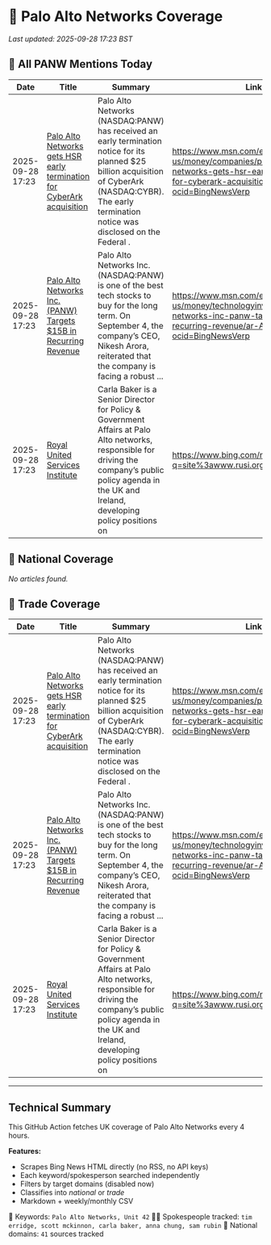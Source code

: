 # 🔐 Palo Alto Networks Coverage

_Last updated: 2025-09-28 17:23 BST_

## 📌 All PANW Mentions Today

| Date | Title | Summary | Link |
|------|--------|---------|------|
| 2025-09-28 17:23 | [Palo Alto Networks gets HSR early termination for CyberArk acquisition](https://www.msn.com/en-us/money/companies/palo-alto-networks-gets-hsr-early-termination-for-cyberark-acquisition/ar-AA1Nim64?ocid=BingNewsVerp) | Palo Alto Networks (NASDAQ:PANW) has received an early termination notice for its planned $25 billion acquisition of CyberArk (NASDAQ:CYBR). The early termination notice was disclosed on the Federal . | https://www.msn.com/en-us/money/companies/palo-alto-networks-gets-hsr-early-termination-for-cyberark-acquisition/ar-AA1Nim64?ocid=BingNewsVerp |
| 2025-09-28 17:23 | [Palo Alto Networks Inc. (PANW) Targets $15B in Recurring Revenue](https://www.msn.com/en-us/money/technologyinvesting/palo-alto-networks-inc-panw-targets-15b-in-recurring-revenue/ar-AA1MtIby?ocid=BingNewsVerp) | Palo Alto Networks Inc. (NASDAQ:PANW) is one of the best tech stocks to buy for the long term. On September 4, the company’s CEO, Nikesh Arora, reiterated that the company is facing a robust ... | https://www.msn.com/en-us/money/technologyinvesting/palo-alto-networks-inc-panw-targets-15b-in-recurring-revenue/ar-AA1MtIby?ocid=BingNewsVerp |
| 2025-09-28 17:23 | [Royal United Services Institute](https://www.bing.com/news/search?q=site%3awww.rusi.org&FORM=NWBCLM) | Carla Baker is a Senior Director for Policy & Government Affairs at Palo Alto networks, responsible for driving the company’s public policy agenda in the UK and Ireland, developing policy positions on | https://www.bing.com/news/search?q=site%3awww.rusi.org&FORM=NWBCLM |

## 📰 National Coverage

_No articles found._

## 📘 Trade Coverage

| Date | Title | Summary | Link |
|------|--------|---------|------|
| 2025-09-28 17:23 | [Palo Alto Networks gets HSR early termination for CyberArk acquisition](https://www.msn.com/en-us/money/companies/palo-alto-networks-gets-hsr-early-termination-for-cyberark-acquisition/ar-AA1Nim64?ocid=BingNewsVerp) | Palo Alto Networks (NASDAQ:PANW) has received an early termination notice for its planned $25 billion acquisition of CyberArk (NASDAQ:CYBR). The early termination notice was disclosed on the Federal . | https://www.msn.com/en-us/money/companies/palo-alto-networks-gets-hsr-early-termination-for-cyberark-acquisition/ar-AA1Nim64?ocid=BingNewsVerp |
| 2025-09-28 17:23 | [Palo Alto Networks Inc. (PANW) Targets $15B in Recurring Revenue](https://www.msn.com/en-us/money/technologyinvesting/palo-alto-networks-inc-panw-targets-15b-in-recurring-revenue/ar-AA1MtIby?ocid=BingNewsVerp) | Palo Alto Networks Inc. (NASDAQ:PANW) is one of the best tech stocks to buy for the long term. On September 4, the company’s CEO, Nikesh Arora, reiterated that the company is facing a robust ... | https://www.msn.com/en-us/money/technologyinvesting/palo-alto-networks-inc-panw-targets-15b-in-recurring-revenue/ar-AA1MtIby?ocid=BingNewsVerp |
| 2025-09-28 17:23 | [Royal United Services Institute](https://www.bing.com/news/search?q=site%3awww.rusi.org&FORM=NWBCLM) | Carla Baker is a Senior Director for Policy & Government Affairs at Palo Alto networks, responsible for driving the company’s public policy agenda in the UK and Ireland, developing policy positions on | https://www.bing.com/news/search?q=site%3awww.rusi.org&FORM=NWBCLM |


---

## Technical Summary

This GitHub Action fetches UK coverage of Palo Alto Networks every 4 hours.

**Features:**
- Scrapes Bing News HTML directly (no RSS, no API keys)
- Each keyword/spokesperson searched independently
- Filters by target domains (disabled now)
- Classifies into _national_ or _trade_
- Markdown + weekly/monthly CSV

📌 Keywords: `Palo Alto Networks, Unit 42`
🧑‍💼 Spokespeople tracked: `tim erridge, scott mckinnon, carla baker, anna chung, sam rubin`
📰 National domains: `41` sources tracked

